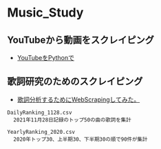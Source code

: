 # Music_Study

## YouTubeから動画をスクレイピング
* [YouTubeをPythonで](https://qiita.com/shinkai_/items/7175215d7433b4cf150c)

## 歌詞研究のためのスクレイピング
* [歌詞分析するためにWebScrapingしてみた。](https://qiita.com/Yodaka_ay/items/0aee46e8ec68497e1700)

```
DailyRanking_1128.csv
  2021年11月28日記録のトップ50の曲の歌詞を集計

YearlyRanking_2020.csv
  2020年トップ30、上半期30、下半期30の順で90件が集計
```

